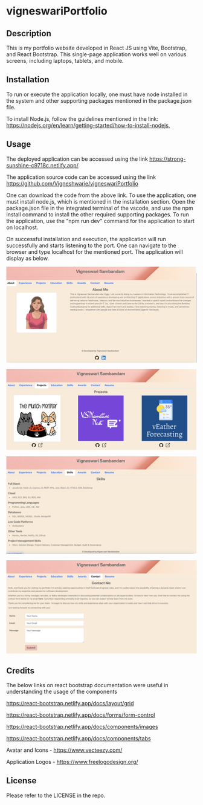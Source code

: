 # vigneswariPortfolio

## Description
This is my portfolio website developed in React JS using Vite, Bootstrap, and React Bootstrap. This single-page application works well on various screens, including laptops, tablets, and mobile.

## Installation

To run or execute the application locally, one must have node installed in the system and other supporting packages mentioned in the package.json file.

To install Node.js, follow the guidelines mentioned in the link: https://nodejs.org/en/learn/getting-started/how-to-install-nodejs, 

## Usage

The deployed application can be accessed using the link https://strong-sunshine-c9718c.netlify.app/

The application source code can be accessed using the link https://github.com/Vigneshwarie/vigneswariPortfolio

One can download the code from the above link. To use the application, one must install node.js, which is mentioned in the installation section. Open the package.json file in the integrated terminal of the vscode, and use the npm install command to install the other required supporting packages. To run the application, use the "npm run dev" command for the application to start on localhost.

On successful installation and execution, the application will run successfully and starts listening to the port. One can navigate to the browser and type localhost for the mentioned port. The application will display as below.

![alt text](src/assets/images/About.png)

![alt text](src/assets/images/Projects.png)

![alt text](src/assets/images/Skills.png)

![alt text](src/assets/images/Contact.png)

## Credits

The below links on react bootstrap documentation were useful in understanding the usage of the components

https://react-bootstrap.netlify.app/docs/layout/grid

https://react-bootstrap.netlify.app/docs/forms/form-control

https://react-bootstrap.netlify.app/docs/components/images

https://react-bootstrap.netlify.app/docs/components/tabs

Avatar and Icons - https://www.vecteezy.com/

Application Logos - https://www.freelogodesign.org/ 

## License

Please refer to the LICENSE in the repo.


